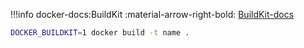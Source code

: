 !!!info
    docker-docs:BuildKit :material-arrow-right-bold:
    [BuildKit-docs](https://docs.docker.com/build/buildkit/)

```bash
DOCKER_BUILDKIT=1 docker build -t name .
```